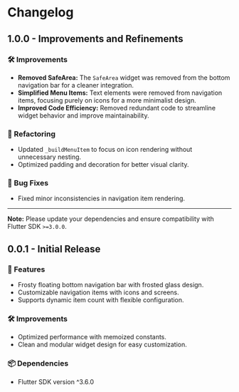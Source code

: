 # Changelog

## 1.0.0 - Improvements and Refinements

### 🛠️ Improvements
- **Removed SafeArea:** The `SafeArea` widget was removed from the bottom navigation bar for a cleaner integration.
- **Simplified Menu Items:** Text elements were removed from navigation items, focusing purely on icons for a more minimalist design.
- **Improved Code Efficiency:** Removed redundant code to streamline widget behavior and improve maintainability.

### 🧹 Refactoring
- Updated `_buildMenuItem` to focus on icon rendering without unnecessary nesting.
- Optimized padding and decoration for better visual clarity.

### 🐞 Bug Fixes
- Fixed minor inconsistencies in navigation item rendering.

---

**Note:** Please update your dependencies and ensure compatibility with Flutter SDK `>=3.0.0`.

## 0.0.1 - Initial Release

### 🎉 Features
- Frosty floating bottom navigation bar with frosted glass design.
- Customizable navigation items with icons and screens.
- Supports dynamic item count with flexible configuration.

### 🛠️ Improvements
- Optimized performance with memoized constants.
- Clean and modular widget design for easy customization.

### 📦 Dependencies
- Flutter SDK version ^3.6.0
